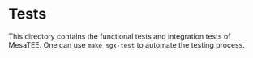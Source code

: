 # Tests

This directory contains the functional tests and integration tests of MesaTEE.
One can use ``make sgx-test`` to automate the testing process.
